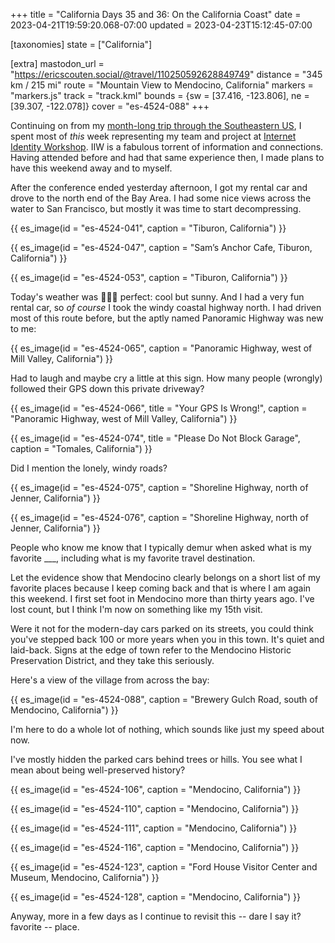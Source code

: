 +++
title = "California Days 35 and 36: On the California Coast"
date = 2023-04-21T19:59:20.068-07:00
updated = 2023-04-23T15:12:45-07:00

[taxonomies]
state = ["California"]

[extra]
mastodon_url = "https://ericscouten.social/@travel/110250592628849749"
distance = "345 km / 215 mi"
route = "Mountain View to Mendocino, California"
markers = "markers.js"
track = "track.kml"
bounds = {sw = [37.416, -123.806], ne = [39.307, -122.078]}
cover = "es-4524-088"
+++

Continuing on from my [month-long trip through the Southeastern US](/2023/03-18+southeastern-us/), I spent most of _this_ week representing my team and project at [Internet Identity Workshop](https://internetidentityworkshop.com). IIW is a fabulous torrent of information and connections. Having attended before and had that same experience then, I made plans to have this weekend away and to myself.

<!-- more -->

After the conference ended yesterday afternoon, I got my rental car and drove to the north end of the Bay Area. I had some nice views across the water to San Francisco, but mostly it was time to start decompressing.

{{ es_image(id = "es-4524-041", caption = "Tiburon, California") }}

{{ es_image(id = "es-4524-047", caption = "Sam’s Anchor Cafe, Tiburon, California") }}

{{ es_image(id = "es-4524-053", caption = "Tiburon, California") }}

Today's weather was 👩🏼‍🍳 perfect: cool but sunny. And I had a very fun rental car, so _of course_ I took the windy coastal highway north. I had driven most of this route before, but the aptly named Panoramic Highway was new to me:

{{ es_image(id = "es-4524-065", caption = "Panoramic Highway, west of Mill Valley, California") }}

Had to laugh and maybe cry a little at this sign. How many people (wrongly) followed their GPS down this private driveway?

{{ es_image(id = "es-4524-066", title = "Your GPS Is Wrong!", caption = "Panoramic Highway, west of Mill Valley, California") }}

{{ es_image(id = "es-4524-074", title = "Please Do Not Block Garage", caption = "Tomales, California") }}

Did I mention the lonely, windy roads?

{{ es_image(id = "es-4524-075", caption = "Shoreline Highway, north of Jenner, California") }}

{{ es_image(id = "es-4524-076", caption = "Shoreline Highway, north of Jenner, California") }}

People who know me know that I typically demur when asked what is my favorite ___, including what is my favorite travel destination.

Let the evidence show that Mendocino clearly belongs on a short list of my favorite places because I keep coming back and that is where I am again this weekend. I first set foot in Mendocino more than thirty years ago. I've lost count, but I think I'm now on something like my 15th visit.

Were it not for the modern-day cars parked on its streets, you could think you've stepped back 100 or more years when you in this town. It's quiet and laid-back. Signs at the edge of town refer to the Mendocino Historic Preservation District, and they take this seriously.

Here's a view of the village from across the bay:

{{ es_image(id = "es-4524-088", caption = "Brewery Gulch Road, south of Mendocino, California") }}

I'm here to do a whole lot of nothing, which sounds like just my speed about now.

I've mostly hidden the parked cars behind trees or hills. You see what I mean about being well-preserved history?

{{ es_image(id = "es-4524-106", caption = "Mendocino, California") }}

{{ es_image(id = "es-4524-110", caption = "Mendocino, California") }}

{{ es_image(id = "es-4524-111", caption = "Mendocino, California") }}

{{ es_image(id = "es-4524-116", caption = "Mendocino, California") }}

{{ es_image(id = "es-4524-123", caption = "Ford House Visitor Center and Museum, Mendocino, California") }}

{{ es_image(id = "es-4524-128", caption = "Mendocino, California") }}

Anyway, more in a few days as I continue to revisit this -- dare I say it? favorite -- place.
